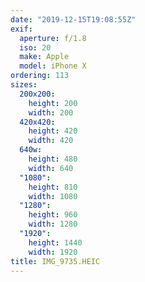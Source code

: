 ```yaml
---
date: "2019-12-15T19:08:55Z"
exif:
  aperture: f/1.8
  iso: 20
  make: Apple
  model: iPhone X
ordering: 113
sizes:
  200x200:
    height: 200
    width: 200
  420x420:
    height: 420
    width: 420
  640w:
    height: 480
    width: 640
  "1080":
    height: 810
    width: 1080
  "1280":
    height: 960
    width: 1280
  "1920":
    height: 1440
    width: 1920
title: IMG_9735.HEIC
---
```

